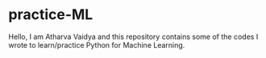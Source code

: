 # practice-ML
Hello,
I am Atharva Vaidya and this repository contains some of the codes I wrote to learn/practice Python for Machine Learning.
